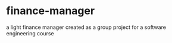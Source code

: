 # finance-manager
a light finance manager created as a group project for a software engineering course
